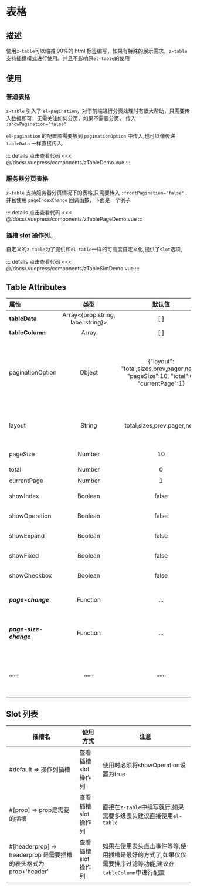 # 表格

## 描述

使用`z-table`可以缩减 90%的 html 标签编写，如果有特殊的展示需求，`z-table`支持插槽模式进行使用。并且不影响原`el-table`的使用

## 使用

### 普通表格

`z-table` 引入了 `el-pagination`，对于前端进行分页处理时有很大帮助，只需要传入数据即可，无需关注如何分页，如果不需要分页，
传入 `:showPagination="false"`

`el-pagination` 的配置项需要放到 `paginationOption` 中传入,也可以像传递 `tableData` 一样直接传入.

<ClientOnly><zTableDemo/></ClientOnly>

::: details 点击查看代码
<<< @/docs/.vuepress/components/zTableDemo.vue
:::

### 服务器分页表格

`z-table` 支持服务器分页情况下的表格,只需要传入 `:frontPagination='false'` . 并且使用 `pageIndexChange` 回调函数，下面是一个例子

<ClientOnly><zTablePageDemo/></ClientOnly>

::: details 点击查看代码
<<< @/docs/.vuepress/components/zTablePageDemo.vue
:::



### 插槽 slot 操作列...

自定义的`z-table`为了提供和`el-table`一样的可高度自定义化,提供了`slot`选项,

<ClientOnly><zTableSlotDemo/></ClientOnly>

::: details 点击查看代码
<<< @/docs/.vuepress/components/zTableSlotDemo.vue
:::


## Table Attributes

| 属性                   |                类型                |                                            默认值                                             | 说明                                                                                                                            |
| :--------------------- | :--------------------------------: | :-------------------------------------------------------------------------------------------: | ------------------------------------------------------------------------------------------------------------------------------- |
| **tableData**          | Array<{prop:string, label:string}> |                                              [ ]                                              | 表格数据                                                                                                                        |
| **tableColumn**        |               Array                |                                              [ ]                                              | 表格项                                                                                                                          |
| paginationOption       |               Object               | {\"layout\": \"total,sizes,prev,pager,next\", \"pageSize\":10, "total\":0, \"currentPage\":1} | 分页配置集合，支持所有的 pagination 配置项[el-pagination组件 \| Element](https://element.eleme.cn/#/zh-CN/component/pagination) |
| layout                 |               String               |                                  total,sizes,prev,pager,next                                  | 组件布局，子组件名用逗号分隔                                                                                                    |
| pageSize               |               Number               |                                              10                                               | 每页显示条目个数                                                                                                                |
| total                  |               Number               |                                               0                                               | 总条目数                                                                                                                        |
| currentPage            |               Number               |                                               1                                               | 当前页数                                                                                                                        |
| showIndex              |              Boolean               |                                             false                                             | 是否展示序号                                                                                                                    |
| showOperation          |              Boolean               |                                             false                                             | 是否展示操作列                                                                                                                  |
| showExpand             |              Boolean               |                                             false                                             | 是否展示展开列                                                                                                                  |
| showFixed              |              Boolean               |                                             false                                             | 是否固定列                                                                                                                      |
| showCheckbox           |              Boolean               |                                             false                                             | 是否开启多选框                                                                                                                  |
| ***page-change***      |              Function              |                                              ...                                              | 页码改变时的钩子函数                                                                                                            |
| ***page-size-change*** |              Function              |                                              ...                                              | 页面展示数量变化时的钩子函数                                                                                                    |
| ......                 |               ......               |                                            ......                                             | ....其他属性,请参考[el-table组件 \| Element](https://element.eleme.cn/#/zh-CN/component/table)                                  |

## Slot 列表

| 插槽名                                                       | 使用方式             | 注意                                                         |
| ------------------------------------------------------------ | -------------------- | ------------------------------------------------------------ |
| #default => 操作列插槽                                       | 查看插槽 slot 操作列 | 使用时必须将showOperation设置为true                          |
| #[prop] => prop是需要的插槽                                  | 查看插槽 slot 操作列 | 直接在`z-table`中编写就行,如果需要多级表头建议直接使用`el-table` |
| #[headerprop] => headerprop 是需要插槽的表头格式为 prop+'header' | 查看插槽 slot 操作列 | 如果在使用表头点击事件等等,使用插槽是最好的方式了,如果仅仅需要排序过滤等功能,建议在`tableColumn`中进行配置 |

